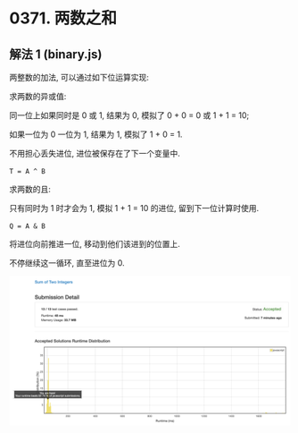 # 0371. 两数之和

## 解法 1 (binary.js)

两整数的加法, 可以通过如下位运算实现:

求两数的异或值:

同一位上如果同时是 0 或 1, 结果为 0, 模拟了 0 + 0 = 0 或 1 + 1 = 10;

如果一位为 0 一位为 1, 结果为 1, 模拟了 1 + 0 = 1.

不用担心丢失进位, 进位被保存在了下一个变量中.

```
T = A ^ B
```

求两数的且:

只有同时为 1 时才会为 1, 模拟 1 + 1 = 10 的进位, 留到下一位计算时使用.

```
Q = A & B
```

将进位向前推进一位, 移动到他们该进到的位置上.

不停继续这一循环, 直至进位为 0.

![成绩](assets/binary.png)
